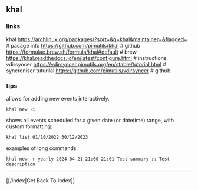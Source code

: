 ## khal

### links
khal
https://archlinux.org/packages/?sort=&q=khal&maintainer=&flagged=  # pacage info
https://github.com/pimutils/khal  # github
https://formulae.brew.sh/formula/khal#default  # brew
https://khal.readthedocs.io/en/latest/configure.html  # instructions
vdirsyncer
https://vdirsyncer.pimutils.org/en/stable/tutorial.html  # syncroniser tuturilal
https://github.com/pimutils/vdirsyncer  # github

### tips

allows for adding new events interactively.
```
khal new -i
```

shows all events scheduled for a given date (or datetime) range, with custom formatting:
```
khal list 01/10/2022 30/12/2023
```

examples of long commands
```
khal new -r yearly 2024-04-21 21:00 21:01 Test summary :: Test description
```

---

[[/index|Get Back To Index]]
